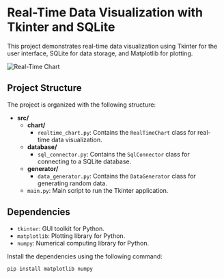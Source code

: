 # Real-Time Data Visualization with Tkinter and SQLite

This project demonstrates real-time data visualization using Tkinter for the user interface, SQLite for data storage, and Matplotlib for plotting.

![Real-Time Chart](images/image.png)

## Project Structure

The project is organized with the following structure:

- **src/**
  - **chart/**
    - `realtime_chart.py`: Contains the `RealTimeChart` class for real-time data visualization.
  - **database/**
    - `sql_connector.py`: Contains the `SqlConnector` class for connecting to a SQLite database.
  - **generator/**
    - `data_generator.py`: Contains the `DataGenerator` class for generating random data.
  - `main.py`: Main script to run the Tkinter application.

## Dependencies

- `tkinter`: GUI toolkit for Python.
- `matplotlib`: Plotting library for Python.
- `numpy`: Numerical computing library for Python.

Install the dependencies using the following command:

```bash
pip install matplotlib numpy
